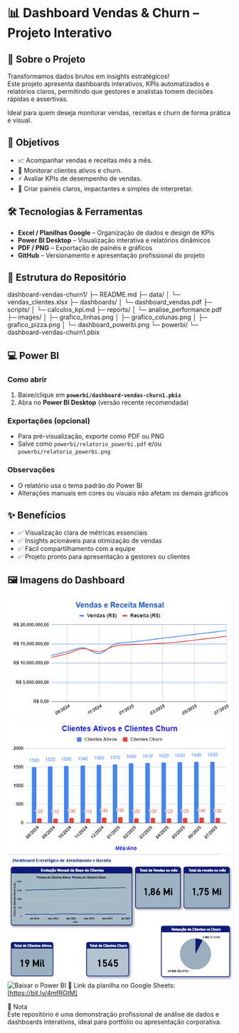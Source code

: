 # 📊 Dashboard Vendas & Churn – Projeto Interativo

## 🚀 Sobre o Projeto
Transformamos dados brutos em insights estratégicos!  
Este projeto apresenta dashboards interativos, KPIs automatizados e relatórios claros, permitindo que gestores e analistas tomem decisões rápidas e assertivas.  

Ideal para quem deseja monitorar vendas, receitas e churn de forma prática e visual.

## 🎯 Objetivos
- 📈 Acompanhar vendas e receitas mês a mês.  
- 👥 Monitorar clientes ativos e churn.  
- ⚡ Avaliar KPIs de desempenho de vendas.  
- 🎨 Criar painéis claros, impactantes e simples de interpretar.

## 🛠 Tecnologias & Ferramentas
- **Excel / Planilhas Google** – Organização de dados e design de KPIs  
- **Power BI Desktop** – Visualização interativa e relatórios dinâmicos  
- **PDF / PNG** – Exportação de painéis e gráficos  
- **GitHub** – Versionamento e apresentação profissional do projeto

## 📁 Estrutura do Repositório

dashboard-vendas-churn1/
├─ README.md
├─ data/
│ └─ vendas_clientes.xlsx
├─ dashboards/
│ └─ dashboard_vendas.pdf
├─ scripts/
│ └─ calculos_kpi.md
├─ reports/
│ └─ analise_performance.pdf
├─ images/
│ ├─ grafico_linhas.png
│ ├─ grafico_colunas.png
│ ├─ grafico_pizza.png
│ └─ dashboard_powerbi.png
└─ powerbi/
└─ dashboard-vendas-churn1.pbix

## 💻 Power BI
### Como abrir
1. Baixe/clique em **`powerbi/dashboard-vendas-churn1.pbix`**  
2. Abra no **Power BI Desktop** (versão recente recomendada)

### Exportações (opcional)
- Para pré-visualização, exporte como PDF ou PNG  
- Salve como `powerbi/relatorio_powerbi.pdf` e/ou `powerbi/relatorio_powerbi.png`

### Observações
- O relatório usa o tema padrão do Power BI  
- Alterações manuais em cores ou visuais não afetam os demais gráficos

## ✨ Benefícios
- ✅ Visualização clara de métricas essenciais  
- ✅ Insights acionáveis para otimização de vendas  
- ✅ Fácil compartilhamento com a equipe  
- ✅ Projeto pronto para apresentação a gestores ou clientes

## 🖼 Imagens do Dashboard
![Dashboard Vendas e Receita](images/grafico_vendas_receita.png)  
![Dashboard Clientes Ativos vs Churn](images/grafico_clientes_churn.png)  
![Dashboard Power BI](images/dashboard_powerbi.png)
![Baixar o Power BI](powerbi/dashboard-vendas-churn1.pbix)
🔗 Link da planilha no Google Sheets: [https://bit.ly/4mfRGtM]

📌 Nota  
Este repositório é uma demonstração profissional de análise de dados e dashboards interativos, ideal para portfólio ou apresentação corporativa.



